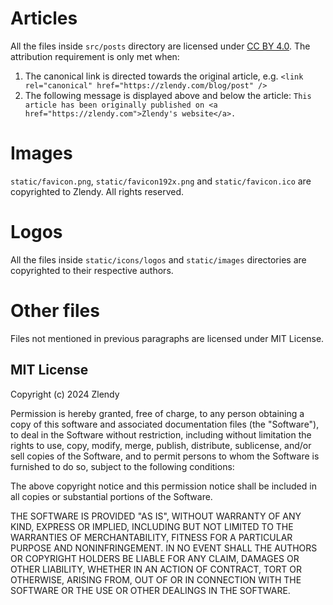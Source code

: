 # Articles

All the files inside `src/posts` directory are licensed under
[CC BY 4.0](https://creativecommons.org/licenses/by/4.0/). The attribution requirement is only met when:

1. The canonical link is directed towards the original article, e.g.
   `<link rel="canonical" href="https://zlendy.com/blog/post" />`
2. The following message is displayed above and below the article:
   `This article has been originally published on <a href="https://zlendy.com">Zlendy's website</a>.`

# Images

`static/favicon.png`, `static/favicon192x.png` and `static/favicon.ico` are copyrighted to Zlendy. All rights reserved.

# Logos

All the files inside `static/icons/logos` and `static/images` directories are copyrighted to their respective authors.

# Other files

Files not mentioned in previous paragraphs are licensed under MIT License.

## MIT License

Copyright (c) 2024 Zlendy

Permission is hereby granted, free of charge, to any person obtaining a copy
of this software and associated documentation files (the "Software"), to deal
in the Software without restriction, including without limitation the rights
to use, copy, modify, merge, publish, distribute, sublicense, and/or sell
copies of the Software, and to permit persons to whom the Software is
furnished to do so, subject to the following conditions:

The above copyright notice and this permission notice shall be included in all
copies or substantial portions of the Software.

THE SOFTWARE IS PROVIDED "AS IS", WITHOUT WARRANTY OF ANY KIND, EXPRESS OR
IMPLIED, INCLUDING BUT NOT LIMITED TO THE WARRANTIES OF MERCHANTABILITY,
FITNESS FOR A PARTICULAR PURPOSE AND NONINFRINGEMENT. IN NO EVENT SHALL THE
AUTHORS OR COPYRIGHT HOLDERS BE LIABLE FOR ANY CLAIM, DAMAGES OR OTHER
LIABILITY, WHETHER IN AN ACTION OF CONTRACT, TORT OR OTHERWISE, ARISING FROM,
OUT OF OR IN CONNECTION WITH THE SOFTWARE OR THE USE OR OTHER DEALINGS IN THE
SOFTWARE.
